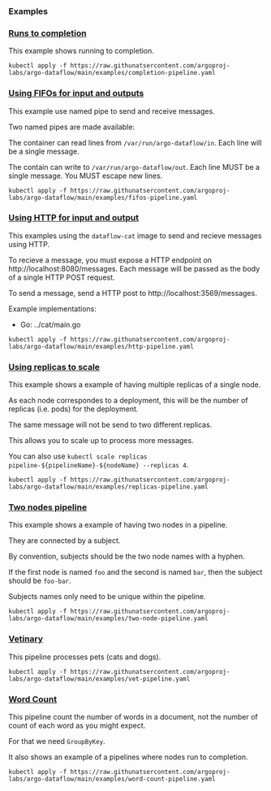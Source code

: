 ### Examples

### [Runs to completion](completion-pipeline.yaml)

This example shows running to completion.


```
kubectl apply -f https://raw.githunatsercontent.com/argoproj-labs/argo-dataflow/main/examples/completion-pipeline.yaml
```

### [Using FIFOs for input and outputs](fifos-pipeline.yaml)

This example use named pipe to send and receive messages.

Two named pipes are made available:

The container can read lines from `/var/run/argo-dataflow/in`. Each line will be a single message.

The contain can write to `/var/run/argo-dataflow/out`. Each line MUST be a single message.
You MUST escape new lines.


```
kubectl apply -f https://raw.githunatsercontent.com/argoproj-labs/argo-dataflow/main/examples/fifos-pipeline.yaml
```

### [Using HTTP for input and output](http-pipeline.yaml)

This examples using the `dataflow-cat` image to send and recieve messages using HTTP.

To recieve a message, you must expose a HTTP endpoint on http://localhost:8080/messages. Each message will
be passed as the body of a single HTTP POST request.

To send a message, send a HTTP post to http://localhost:3569/messages.

Example implementations:

* Go: ../cat/main.go


```
kubectl apply -f https://raw.githunatsercontent.com/argoproj-labs/argo-dataflow/main/examples/http-pipeline.yaml
```

### [Using replicas to scale](replicas-pipeline.yaml)

This example shows a example of having multiple replicas of a single node.

As each node correspondes to a deployment, this will be the number of replicas (i.e. pods) for the deployment.

The same message  will not be send to two different replicas.

This allows you to scale up to process more messages.

You can also use `kubectl scale replicas pipeline-${pipelineName}-${nodeName} --replicas 4`.


```
kubectl apply -f https://raw.githunatsercontent.com/argoproj-labs/argo-dataflow/main/examples/replicas-pipeline.yaml
```

### [Two nodes pipeline](two-node-pipeline.yaml)

This example shows a example of having two nodes in a pipeline.

They are connected by a subject.

By convention, subjects should be the two node names with a hyphen.

If the first node is named `foo` and the second is named `bar`, then the subject should be `foo-bar`.

Subjects names only need to be unique within the pipeline.


```
kubectl apply -f https://raw.githunatsercontent.com/argoproj-labs/argo-dataflow/main/examples/two-node-pipeline.yaml
```

### [Vetinary](vet-pipeline.yaml)

This pipeline processes pets (cats and dogs).


```
kubectl apply -f https://raw.githunatsercontent.com/argoproj-labs/argo-dataflow/main/examples/vet-pipeline.yaml
```

### [Word Count](word-count-pipeline.yaml)

This pipeline count the number of words in a document, not the number of count of each word as you might expect.

For that we need `GroupByKey`.

It also shows an example of a pipelines where nodes run to completion.


```
kubectl apply -f https://raw.githunatsercontent.com/argoproj-labs/argo-dataflow/main/examples/word-count-pipeline.yaml
```

